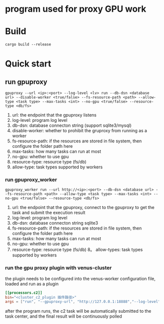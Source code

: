 # program used for proxy GPU work


# Build

``` shell
cargo build --release
```


# Quick start

## run gpuproxy

```shell
gpuproxy --url <ip>:<port> --log-level <lv> run --db-dsn <database url> --disable-worker <true/false> --fs-resource-path <path> --allow-type <task type> --max-tasks <int> --no-gpu <true/false> --resource-type <db/fs>
```
1. url: the endpoint that the gpuproxy listens
2. log-level: program log level
3. db-dsn: database connecton string (support sqlite3/mysql)
4. disable-worker: whether to prohibit the gruproxy from running as a worker
5. fs-resource-path: if the resources are stored in file system, then configure the folder path here
6. max-tasks:  how many tasks can run at most
7. no-gpu: whether to use gpu
8. resource-type: resource type (fs/db)
9. allow-type: task types supported by workers

### run gpuproxy_worker

```shell
gpuproxy_worker run --url http://<ip>:<port> --db-dsn <database url> --fs-resource-path <path> --allow-type <task type> --max-tasks <int> --no-gpu <true/false> --resource-type <db/fs>
```

1. url:  the endpoint that the gpuproxy, connect to the gpuproxy to get the task and submit the execution result
2. log-level: program log level
3. db-dsn: database connecton string sqlite3
4. fs-resource-path: if the resources are stored in file system, then configure the folder path here
5. max-tasks:  how many tasks can run at most
6. no-gpu: whether to use gpu
7. resource-type: resource type (fs/db)
8。 allow-types: task types supported by workers

### run the gpu proxy plugin with venus-cluster

the plugin needs to be configured into the venus-worker configuration file, loaded and run as a plugin

```toml
[[processors.c2]]
bin="<cluster_c2_plugin 插件路径>"
args = ["run", "--gpuproxy-url", "http://127.0.0.1:18888","--log-level", "trace"]  #插件参数
```

after the program runs, the c2 task will be automatically submitted to the task center, and the final result will be continuously polled